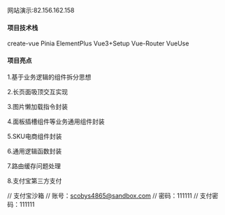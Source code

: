 网站演示:82.156.162.158

#### 项目技术栈

create-vue Pinia ElementPlus Vue3+Setup Vue-Router VueUse

#### 项目亮点

1.基于业务逻辑的组件拆分思想

2.长页面吸顶交互实现

3.图片懒加载指令封装

4.面板插槽组件等业务通用组件封装

5.SKU电商组件封装

6.通用逻辑函数封装

7.路由缓存问题处理

8.支付宝第三方支付

// 支付宝沙箱
// 账号：scobys4865@sandbox.com
// 密码：111111
// 支付密码：111111
